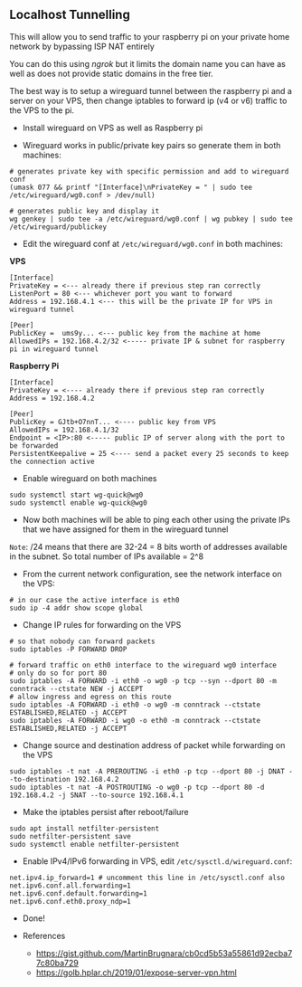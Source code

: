 ## Localhost Tunnelling
This will allow you to send traffic to your raspberry pi on your private home network by bypassing ISP NAT entirely

You can do this using *ngrok* but it limits the domain name you can have as well as does not provide static domains in the free tier.

The best way is to setup a wireguard tunnel between the raspberry pi and a server on your VPS, then change iptables to forward ip (v4 or v6) traffic to the VPS to the pi.

* Install wireguard on VPS as well as Raspberry pi

* Wireguard works in public/private key pairs so generate them in both machines:

```
# generates private key with specific permission and add to wireguard conf
(umask 077 && printf "[Interface]\nPrivateKey = " | sudo tee /etc/wireguard/wg0.conf > /dev/null)

# generates public key and display it
wg genkey | sudo tee -a /etc/wireguard/wg0.conf | wg pubkey | sudo tee /etc/wireguard/publickey
```

* Edit the wireguard conf at `/etc/wireguard/wg0.conf` in both machines:

**VPS**

```
[Interface]
PrivateKey = <--- already there if previous step ran correctly
ListenPort = 80 <--- whichever port you want to forward
Address = 192.168.4.1 <--- this will be the private IP for VPS in wireguard tunnel

[Peer]
PublicKey =  ums9y... <--- public key from the machine at home
AllowedIPs = 192.168.4.2/32 <----- private IP & subnet for raspberry pi in wireguard tunnel
```

**Raspberry Pi**

```
[Interface]
PrivateKey = <---- already there if previous step ran correctly
Address = 192.168.4.2

[Peer]
PublicKey = GJtb+O7nnT... <---- public key from VPS
AllowedIPs = 192.168.4.1/32
Endpoint = <IP>:80 <----- public IP of server along with the port to be forwarded
PersistentKeepalive = 25 <---- send a packet every 25 seconds to keep the connection active
```


* Enable wireguard on both machines

```
sudo systemctl start wg-quick@wg0
sudo systemctl enable wg-quick@wg0
```

* Now both machines will be able to ping each other using the private IPs that we have
assigned for them in the wireguard tunnel

`Note`: <IP>/24 means that there are 32-24 = 8 bits worth of addresses available in the subnet. So total number of IPs available = 2^8

* From the current network configuration, see the network interface on the VPS:

```
# in our case the active interface is eth0
sudo ip -4 addr show scope global
```

* Change IP rules for forwarding on the VPS

```
# so that nobody can forward packets
sudo iptables -P FORWARD DROP

# forward traffic on eth0 interface to the wireguard wg0 interface
# only do so for port 80
sudo iptables -A FORWARD -i eth0 -o wg0 -p tcp --syn --dport 80 -m conntrack --ctstate NEW -j ACCEPT
# allow ingress and egress on this route
sudo iptables -A FORWARD -i eth0 -o wg0 -m conntrack --ctstate ESTABLISHED,RELATED -j ACCEPT
sudo iptables -A FORWARD -i wg0 -o eth0 -m conntrack --ctstate ESTABLISHED,RELATED -j ACCEPT
```

* Change source and destination address of packet while forwarding on the VPS

```
sudo iptables -t nat -A PREROUTING -i eth0 -p tcp --dport 80 -j DNAT --to-destination 192.168.4.2
sudo iptables -t nat -A POSTROUTING -o wg0 -p tcp --dport 80 -d 192.168.4.2 -j SNAT --to-source 192.168.4.1
```

* Make the iptables persist after reboot/failure

```
sudo apt install netfilter-persistent
sudo netfilter-persistent save
sudo systemctl enable netfilter-persistent
```

* Enable IPv4/IPv6 forwarding in VPS, edit `/etc/sysctl.d/wireguard.conf`:

```
net.ipv4.ip_forward=1 # uncomment this line in /etc/sysctl.conf also
net.ipv6.conf.all.forwarding=1
net.ipv6.conf.default.forwarding=1
net.ipv6.conf.eth0.proxy_ndp=1
```

* Done!

* References
	* https://gist.github.com/MartinBrugnara/cb0cd5b53a55861d92ecba77c80ba729
	* https://golb.hplar.ch/2019/01/expose-server-vpn.html

